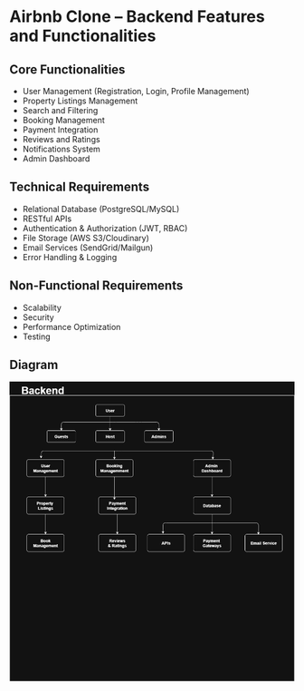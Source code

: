 # Airbnb Clone – Backend Features and Functionalities

## Core Functionalities
- User Management (Registration, Login, Profile Management)
- Property Listings Management
- Search and Filtering
- Booking Management
- Payment Integration
- Reviews and Ratings
- Notifications System
- Admin Dashboard

## Technical Requirements
- Relational Database (PostgreSQL/MySQL)
- RESTful APIs
- Authentication & Authorization (JWT, RBAC)
- File Storage (AWS S3/Cloudinary)
- Email Services (SendGrid/Mailgun)
- Error Handling & Logging

## Non-Functional Requirements
- Scalability
- Security
- Performance Optimization
- Testing

## Diagram
![Backend Features Diagram](features_and_functionalities.drawio.png)


